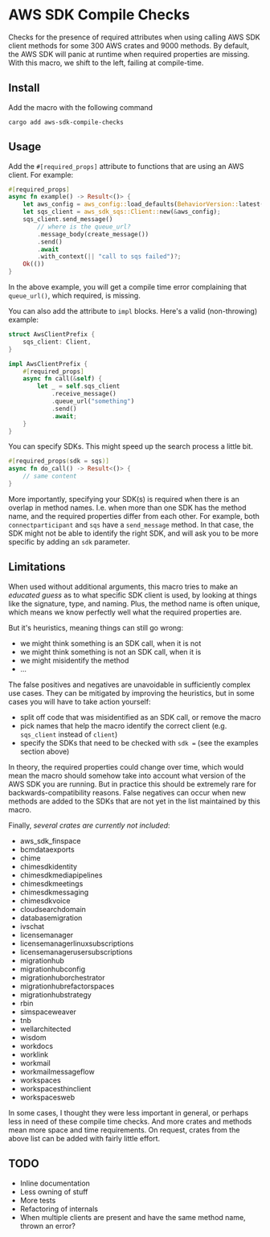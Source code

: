 # AWS SDK Compile Checks

Checks for the presence of required attributes when using calling AWS SDK client methods for some 300 AWS crates and 9000 methods.
By default, the AWS SDK will panic at runtime when required properties are missing.
With this macro, we shift to the left, failing at compile-time.

## Install

Add the macro with the following command

```
cargo add aws-sdk-compile-checks
```

## Usage

Add the `#[required_props]` attribute to functions that are using an AWS client.
For example:

```rust
#[required_props]
async fn example() -> Result<()> {
    let aws_config = aws_config::load_defaults(BehaviorVersion::latest()).await;
    let sqs_client = aws_sdk_sqs::Client::new(&aws_config);
    sqs_client.send_message()
        // where is the queue_url?
        .message_body(create_message())
        .send()
        .await
        .with_context(|| "call to sqs failed")?;
    Ok(())
}
```

In the above example, you will get a compile time error complaining that `queue_url()`, which required, is missing.

You can also add the attribute to `impl` blocks. Here's a valid (non-throwing) example:

```rust
struct AwsClientPrefix {
    sqs_client: Client,
}

impl AwsClientPrefix {
    #[required_props]
    async fn call(&self) {
        let _ = self.sqs_client
            .receive_message()
            .queue_url("something")
            .send()
            .await;
    }
}
```

You can specify SDKs. This might speed up the search process a little bit.

```rust
#[required_props(sdk = sqs)]
async fn do_call() -> Result<()> {
    // same content
}
```

More importantly, specifying your SDK(s) is required when there is an overlap in method names. 
I.e. when more than one SDK has the method name, and the required properties differ from each other.
For example, both `connectparticipant` and `sqs` have a `send_message` method.
In that case, the SDK might not be able to identify the right SDK, and will ask you to be more specific by adding an `sdk` parameter.

## Limitations

When used without additional arguments, this macro tries to make an _educated guess_ as to what specific SDK client is used, by looking at things like the signature, type, and naming.
Plus, the method name is often unique, which means we know perfectly well what the required properties are.

But it's heuristics, meaning things can still go wrong:
- we might think something is an SDK call, when it is not
- we might think something is not an SDK call, when it is
- we might misidentify the method
- ...

The false positives and negatives are unavoidable in sufficiently complex use cases.
They can be mitigated by improving the heuristics, but in some cases you will have to take action yourself:
- split off code that was misidentified as an SDK call, or remove the macro
- pick names that help the macro identify the correct client (e.g. `sqs_client` instead of `client`)
- specify the SDKs that need to be checked with `sdk =` (see the examples section above)

In theory, the required properties could change over time, which would mean the macro should somehow take into account what version of the AWS SDK you are running.
But in practice this should be extremely rare for backwards-compatibility reasons.
False negatives can occur when new methods are added to the SDKs that are not yet in the list maintained by this macro.

Finally, _several crates are currently not included_:

- aws_sdk_finspace
- bcmdataexports
- chime
- chimesdkidentity
- chimesdkmediapipelines
- chimesdkmeetings
- chimesdkmessaging 
- chimesdkvoice
- cloudsearchdomain
- databasemigration
- ivschat
- licensemanager 
- licensemanagerlinuxsubscriptions
- licensemanagerusersubscriptions
- migrationhub
- migrationhubconfig
- migrationhuborchestrator
- migrationhubrefactorspaces
- migrationhubstrategy
- rbin
- simspaceweaver
- tnb
- wellarchitected
- wisdom
- workdocs
- worklink
- workmail
- workmailmessageflow
- workspaces
- workspacesthinclient
- workspacesweb

In some cases, I thought they were less important in general, or perhaps less in need of these compile time checks.
And more crates and methods mean more space and time requirements.
On request, crates from the above list can be added with fairly little effort.

## TODO

- Inline documentation
- Less owning of stuff
- More tests
- Refactoring of internals
- When multiple clients are present and have the same method name, thrown an error?
